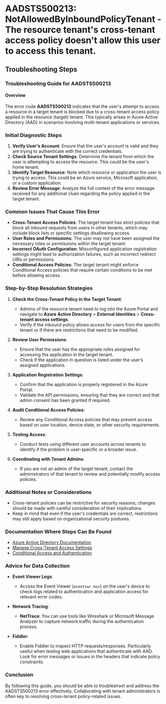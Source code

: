 
# AADSTS500213: NotAllowedByInboundPolicyTenant - The resource tenant's cross-tenant access policy doesn't allow this user to access this tenant.


## Troubleshooting Steps
### Troubleshooting Guide for AADSTS500213

#### Overview
The error code **AADSTS500213** indicates that the user's attempt to access a resource in a target tenant is blocked due to a cross-tenant access policy applied in the resource (target) tenant. This typically arises in Azure Active Directory (AAD) in scenarios involving multi-tenant applications or services.

### Initial Diagnostic Steps
1. **Verify User's Account**: Ensure that the user's account is valid and they are trying to authenticate with the correct credentials.
2. **Check Source Tenant Settings**: Determine the tenant from which the user is attempting to access the resource. This could be the user's home tenant.
3. **Identify Target Resource**: Note which resource or application the user is trying to access. This could be an Azure service, Microsoft application, or a custom application.
4. **Review Error Message**: Analyze the full context of the error message received for any additional clues regarding the policy applied in the target tenant.

### Common Issues That Cause This Error
- **Cross-Tenant Access Policies**: The target tenant has strict policies that block all inbound requests from users in other tenants, which may include block lists or specific settings disallowing access.
- **User Roles and Permissions**: The user may not have been assigned the necessary roles or permissions within the target tenant.
- **Incorrect OAuth Configuration**: Misconfigured application registration settings might lead to authorization failures, such as incorrect redirect URIs or permissions.
- **Conditional Access Policies**: The target tenant might enforce Conditional Access policies that require certain conditions to be met before allowing access.

### Step-by-Step Resolution Strategies
1. **Check the Cross-Tenant Policy in the Target Tenant**:
   - Admins of the resource tenant need to log into the Azure Portal and navigate to **Azure Active Directory** > **External Identities** > **Cross-tenant access settings**.
   - Verify if the inbound policy allows access for users from the specific tenant or if there are restrictions that need to be modified.

2. **Review User Permissions**:
   - Ensure that the user has the appropriate roles assigned for accessing the application in the target tenant.
   - Check if the application in question is listed under the user’s assigned applications.

3. **Application Registration Settings**:
   - Confirm that the application is properly registered in the Azure Portal.
   - Validate the API permissions, ensuring that they are correct and that admin consent has been granted if required.

4. **Audit Conditional Access Policies**:
   - Review any Conditional Access policies that may prevent access based on user location, device state, or other security requirements.

5. **Testing Access**:
   - Conduct tests using different user accounts across tenants to identify if the problem is user-specific or a broader issue.

6. **Coordinating with Tenant Admins**:
   - If you are not an admin of the target tenant, contact the administrators of that tenant to review and potentially modify access policies.

### Additional Notes or Considerations
- Cross-tenant policies can be restrictive for security reasons; changes should be made with careful consideration of their implications.
- Keep in mind that even if the user's credentials are correct, restrictions may still apply based on organizational security postures.

### Documentation Where Steps Can Be Found
- [Azure Active Directory Documentation](https://docs.microsoft.com/en-us/azure/active-directory/)
- [Manage Cross-Tenant Access Settings](https://docs.microsoft.com/en-us/azure/active-directory/external-identities/cross-tenant-access-policy)
- [Conditional Access and Authentication](https://docs.microsoft.com/en-us/azure/active-directory/conditional-access/overview)

### Advice for Data Collection
- **Event Viewer Logs**:
  - Access the Event Viewer (`eventvwr.msc`) on the user's device to check logs related to authentication and application access for relevant error codes.
  
- **Network Tracing**:
  - **NetTrace**: You can use tools like Wireshark or Microsoft Message Analyzer to capture network traffic during the authentication process.
  
- **Fiddler**:
  - Enable Fiddler to inspect HTTP requests/responses. Particularly useful when testing web applications that authenticate with AAD. Look for error messages or issues in the headers that indicate policy constraints.

### Conclusion
By following this guide, you should be able to troubleshoot and address the AADSTS500213 error effectively. Collaborating with tenant administrators is often key to resolving cross-tenant policy-related issues.